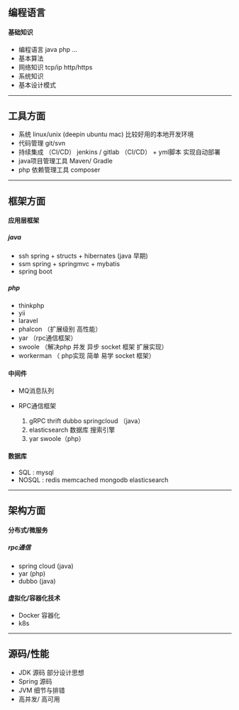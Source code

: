 ## 编程语言

#### 基础知识

- 编程语言 java php ...
- 基本算法
- 网络知识 tcp/ip http/https
- 系统知识
- 基本设计模式

---

## 工具方面

- 系统 linux/unix (deepin ubuntu mac) 比较好用的本地开发环境 
- 代码管理 git/svn
- 持续集成 （CI/CD） jenkins / gitlab （CI/CD） + yml脚本 实现自动部署
- java项目管理工具 Maven/ Gradle
- php 依赖管理工具 composer 

---

## 框架方面
#### 应用层框架
##### java
- ssh spring + structs + hibernates (java 早期)
- ssm spring + springmvc + mybatis
- spring boot

##### php
- thinkphp 
- yii
- laravel
- phalcon （扩展级别 高性能）
- yar （rpc通信框架）
- swoole （解决php 并发 异步 socket 框架 扩展实现）
- workerman （ php实现 简单 易学 socket 框架）


#### 中间件
- MQ消息队列

- RPC通信框架

    1. gRPC thrift dubbo springcloud （java）
    2. elasticsearch 数据库 搜索引擎
    3. yar swoole（php） 


#### 数据库
- SQL : mysql
- NOSQL : redis  memcached mongodb elasticsearch

---

## 架构方面

#### 分布式/微服务

##### rpc通信
- spring cloud (java) 
- yar (php)
- dubbo (java)


#### 虚拟化/容器化技术
- Docker 容器化
- k8s

---
   
## 源码/性能

- JDK 源码 部分设计思想
- Spring 源码
- JVM 细节与排错
- 高并发/ 高可用